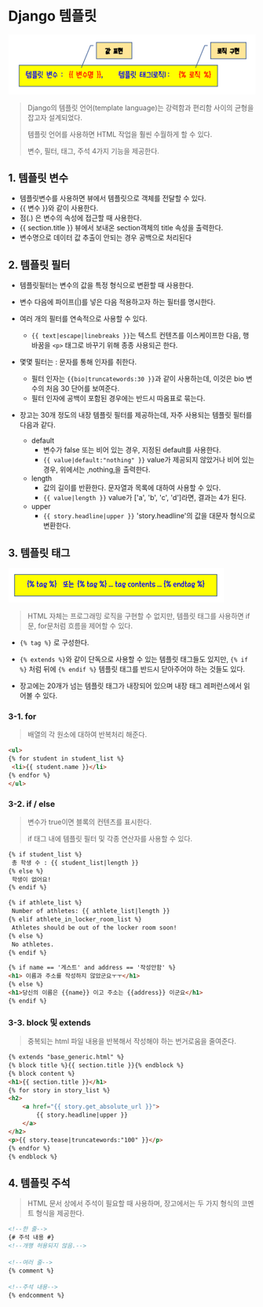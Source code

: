 # Django 템플릿

![image-20210726132106706](md-images/image-20210726132106706.png)

> Django의 템플릿 언어(template language)는 강력함과 편리함 사이의 균형을 잡고자 설계되었다.
>
> 템플릿 언어를 사용하면 HTML 작업을 훨씬 수월하게 할 수 있다.
>
> 변수, 필터, 태그, 주석 4가지 기능을 제공한다.





## 1. 템플릿 변수

* 템플릿변수를 사용하면 뷰에서 템플릿으로 객체를 전달할 수 있다. 
* {{ 변수 }}와 같이 사용한다.
* 점(.) 은 변수의 속성에 접근할 때 사용한다. 
* {{ section.title }} 뷰에서 보내온 section객체의 title 속성을 출력한다.
* 변수명으로 데이터 값 추출이 안되는 경우 공백으로 처리된다





## 2. 템플릿 필터

* 템플릿필터는 변수의 값을 특정 형식으로 변환할 때 사용한다. 
* 변수 다음에 파이프(|)를 넣은 다음 적용하고자 하는 필터를 명시한다.
* 여러 개의 필터를 연속적으로 사용할 수 있다.
  *  `{{ text|escape|linebreaks }}`는 텍스트 컨텐츠를 이스케이프한 다음, 행 바꿈을 `<p>` 태그로 바꾸기 위해 종종 사용되곤 한다.
* 몇몇 필터는 : 문자를 통해 인자를 취한다.
    * 필터 인자는 `{{bio|truncatewords:30 }}`과 같이 사용하는데, 이것은 bio 변수의 처음 30 단어를 보여준다.
    * 필터 인자에 공백이 포함된 경우에는 반드시 따옴표로 묶는다.
* 장고는 30개 정도의 내장 템플릿 필터를 제공하는데, 자주 사용되는 템플릿 필터를 다음과 같다.

    * default
      * 변수가 false 또는 비어 있는 경우, 지정된 default를 사용한다.
      * `{{ value|default:"nothing" }}`
        value가 제공되지 않았거나 비어 있는 경우, 위에서는 ‚nothing‚을 출력한다.
    * length
      * 값의 길이를 반환한다. 문자열과 목록에 대하여 사용할 수 있다.
      * `{{ value|length }}`
        value가 ['a', 'b', 'c', 'd']라면, 결과는 4가 된다.
    * upper
      * `{{ story.headline|upper }}`
        'story.headline'의 값을 대문자 형식으로 변환한다.





## 3. 템플릿 태그

![image-20210726132823930](md-images/image-20210726132823930.png)



> HTML 자체는 프로그래밍 로직을 구현할 수 없지만, 템플릿 태그를 사용하면 if문, for문처럼 흐름을 제어할 수 있다.

* `{% tag %}` 로 구성한다. 

* `{% extends %}`와 같이 단독으로 사용할 수 있는 템플릿 태그들도 있지만, `{% if %}` 처럼 뒤에 `{% endif %}` 템플릿 태그를 반드시 닫아주어야 하는 것들도 있다.
* 장고에는 20개가 넘는 템플릿 태그가 내장되어 있으며 내장 태그 레퍼런스에서 읽어볼 수 있다.



### 3-1. for

> 배열의 각 원소에 대하여 반복처리 해준다.

```html
<ul>
{% for student in student_list %}
 <li>{{ student.name }}</li>
{% endfor %}
</ul>
```



### 3-2. if / else

> 변수가 true이면 블록의 컨텐츠를 표시한다.
>
> if 태그 내에 템플릿 필터 및 각종 연산자를 사용할 수 있다.

```html
{% if student_list %}
 총 학생 수 : {{ student_list|length }}
{% else %}
 학생이 없어요!
{% endif %}
```

```html
{% if athlete_list %}
 Number of athletes: {{ athlete_list|length }}
{% elif athlete_in_locker_room_list %}
 Athletes should be out of the locker room soon!
{% else %}
 No athletes.
{% endif %}
```

```html
{% if name == '게스트' and address == '작성안함' %}
<h1> 이름과 주소를 작성하지 않았군요ㅜㅜ</h1>
{% else %}
<h1>당신의 이름은 {{name}} 이고 주소는 {{address}} 이군요</h1>
{% endif %}
```



### 3-3. block 및 extends

> 중복되는 html 파일 내용을 반복해서 작성해야 하는 번거로움을 줄여준다.

```html
{% extends "base_generic.html" %}
{% block title %}{{ section.title }}{% endblock %}
{% block content %}
<h1>{{ section.title }}</h1>
{% for story in story_list %}
<h2>
    <a href="{{ story.get_absolute_url }}">
		{{ story.headline|upper }}
	</a>
</h2>
<p>{{ story.tease|truncatewords:"100" }}</p>
{% endfor %}
{% endblock %}
```





## 4. 템플릿 주석

> HTML 문서 상에서 주석이 필요할 때 사용하며, 장고에서는 두 가지 형식의 코멘트 형식을 제공한다.

```html
<!--한 줄-->
{# 주석 내용 #} 
<!--개행 허용되지 않음.-->

<!--여러 줄-->
{% comment %}

<!--주석 내용-->
{% endcomment %}
```

